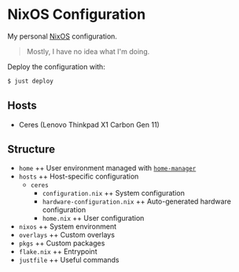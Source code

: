 # NixOS Configuration

My personal [NixOS](https://nixos.org/) configuration.

> Mostly, I have no idea what I'm doing.

Deploy the configuration with:
```sh
$ just deploy 
```

## Hosts

- Ceres (Lenovo Thinkpad X1 Carbon Gen 11)

## Structure

- `home` ++ User environment managed with [`home-manager`](https://github.com/nix-community/home-manager)
- `hosts` ++ Host-specific configuration
  - `ceres`
    - `configuration.nix` ++ System configuration
    - `hardware-configuration.nix` ++ Auto-generated hardware configuration
    - `home.nix` ++ User configuration
- `nixos` ++ System environment
- `overlays` ++ Custom overlays
- `pkgs` ++ Custom packages
- `flake.nix` ++ Entrypoint
- `justfile` ++ Useful commands
